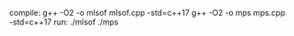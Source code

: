 compile:
    g++ -O2 -o mlsof mlsof.cpp -std=c++17
    g++ -O2 -o mps mps.cpp -std=c++17
run:
    ./mlsof
    ./mps
